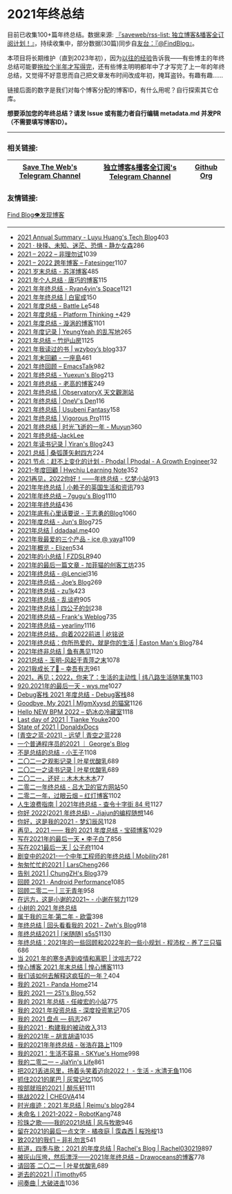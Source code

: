 # 2021年终总结

<!-- 此处待完善 -->

目前已收集100+篇年终总结。数据来源: [『saveweb/rss-list: 独立博客&播客全订阅计划！』](https://github.com/saveweb/rss-list)，持续收集中，部分数据(30篇)同步自[友台：『@FindBlog』](https://t.me/FindBlog/52)。

本项目将长期维护（直到2023年初），因为[以往的经验](https://t.me/blogrsslist/269)告诉我——有些博主的年终总结可能要[拖拉个半年才写得完](https://idealclover.top/archives/627/)，还有些博主明明都年中了才写完了上一年的年终总结，又觉得不好意思而自己把文章发布时间改成年初，掩耳盗铃。有趣有趣……

链接后面的数字是我们对每个博客分配的博客ID，有什么用呢？自行探索其它仓库。

**想要添加您的年终总结？请发 Issue 或有能力者自行编辑 metadata.md 并发PR（不需要填写博客ID）。**

---

### 相关链接:
| [Save The Web's Telegram Channel](https://t.me/saveweb) | [独立博客&播客全订阅's Telegram Channel](https://t.me/blogrsslist) | [Github Org](https://github.com/saveweb)
| --- | --- | --- |

### 友情链接:
[Find Blog👁发现博客](https://t.me/FindBlog)

---


- [2021 Annual Summary - Luyu Huang's Tech Blog](https://luyuhuang.tech/2022/01/01/2021-annual-summary.html)403
- [2021 · 抉择、未知、迷茫、恐惧 - 静かな森](https://innei.ren/notes/106)286
- [2021 – 2022 – 非理勿试](https://www.ntiy.com/1681.html)1039
- [2021 – 2022 跨年博客 – Fatesinger](https://fatesinger.com/100710)1107
- [2021 岁末总结 - 苏洋博客](https://soulteary.com/2021/12/31/2021-year-end-summary.html)485
- [2021 年个人总结 · 唐巧的博客](https://blog.devtang.com/2022/01/01/2021-summary/)115
- [2021 年年终总结 - Ryan4yin's Space](https://ryan4yin.space/posts/2021-summary/)1121
- [2021 年年终总结 | 白宦成](https://www.ixiqin.com/2021/12/2021-year-end-summary/)150
- [2021 年度总结 - Battle Le](https://battlele.com/2021-review/)548
- [2021 年度总结 - Platform Thinking +](https://pt.plus/2021-year-in-review/)429
- [2021 年度总结 - 漩涡的博客](https://xuanwo.io/2021/11-2021-review/)1101
- [2021 年度记录 | YeungYeah 的乱写地](https://scottyeung.top/2022/record-of-2021/)265
- [2021 年总结 – 竹炉山房](https://synyan.cn/t/38681/)1125
- [2021 年我读过的书 | wzyboy’s blog](https://wzyboy.im/post/1462.html)337
- [2021 年末回顧 - 一座島](https://island.shaform.com/zh/2021/12/29/2021-year-in-review/)461
- [2021 年终回顾 – EmacsTalk](https://emacstalk.github.io/post/2021-review/)982
- [2021 年终总结 - Yuexun's Blog](https://www.yuexunjiang.me/blog/2021-summary/)213
- [2021 年终总结 - 老高的博客](https://blog.mute-g.com/post/work/summary-2021.html)249
- [2021 年终总结 | ObservatoryX 天文觀測站](https://observatoryx.github.io/2021/12/20/2021-%E5%B9%B4%E7%BB%88%E6%80%BB%E7%BB%93/)
- [2021 年终总结 | OneV's Den](https://onevcat.com/2021/12/2021-final/)116
- [2021 年终总结 | Usubeni Fantasy](https://ssshooter.com/2021-12-25-2021-summary/)158
- [2021 年终总结 | Vigorous Pro](https://www.wevg.org/archives/bye-2021/)1115
- [2021 年终总结 | 时光飞逝的一年 - Muyun](https://muyun.work/2021-summary.html)360
- [2021 年终总结-JackLee](https://jacklee.club/%E6%80%BB%E7%BB%93/2021-12-31-2021%20%E5%B9%B4%E5%BA%A6%E6%80%BB%E7%BB%93.html)
- [2021 年读书记录 | Yiran's Blog](https://zdyxry.github.io/2021/12/31/2021-%E5%B9%B4%E8%AF%BB%E4%B9%A6%E8%AE%B0%E5%BD%95/)243
- [2021 总结 | 桑弧蓬矢射四方](https://iphyer.github.io/blog/2021/12/31/MySummaryOF2021/)224
- [2021 节点：赶不上变化的计划 - Phodal | Phodal - A Growth Engineer](https://www.phodal.com/blog/node-2021/)32
- [2021-年度回顧 | Hwchiu Learning Note](https://www.hwchiu.com/2021-review.html)352
- [2021再见，2022你好！——年终总结 - 忆梦小站](https://www.onyi.net/archives/434.html)913
- [2021年年终总结 | 小赖子的英国生活和资讯](https://justyy.com/archives/46394)793
- [2021年年终总结 – 7gugu's Blog](https://7gugu.com/index.php/2021/12/30/2021%E5%B9%B4%E5%B9%B4%E7%BB%88%E6%80%BB%E7%BB%93/)1110
- [2021年年终总结](https://yuukoamamiya.github.io/p/my-2021/)436
- [2021年底有心里话要说 - 王志勇的Blog](http://www.auiou.com/relevant/00001916.jsp)1060
- [2021年度总结 - Jun's Blog](https://www.junz.org/post/2021_year_summary/)725
- [2021年总结 | ddadaal.me](https://ddadaal.me/articles/summary-for-2021/)400
- [2021年我最爱的三个产品 - ice @ yaya](https://blog.yaya.pm/2021-fav-products)1109
- [2021年概览 - Elizen](https://elizen.me/posts/2021/12/2022-happy-new-year/)534
- [2021年的小总结 | FZDSLR](http://blog.fzdslr.cn/2022-01-01-A_sum_of_2021.html)940
- [2021年的最后一篇文章 - 加菲猫的创客工坊](https://www.gaficat.com/posts/28ddd435.html)235
- [2021年终总结 - @Lenciel](https://lenciel.com/2021/12/last-day-in-2021/)316
- [2021年终总结 - Joe’s Blog](https://hijiangtao.github.io/2021/12/29/Letter-to-2021/)269
- [2021年终总结 - zu1k](https://lgf.im/posts/thinking/2021/)423
- [2021年终总结 - 乱谈府](https://laffitto.xyz/archives/2021-nian-zhong-zong-jie)905
- [2021年终总结 | 四公子的剑](https://www.965.one/2021/12/30/2021year-end-summary/)238
- [2021年终总结 – Frank's Weblog](https://nyan.im/p/2021-year-in-review)735
- [2021年终总结 – yearliny](https://yearliny.com/2021-annual-personal-summary/)1116
- [2021年终总结，向着2022前进 | 屹铭说](https://www.iccat.cn/2022/01/08/newyear.html)
- [2021年终总结：你所热爱的，就是你的生活 | Easton Man's Blog](https://blog.eastonman.com/blog/2022/01/end-of-year/)784
- [2021年终非总结 | 鱼有愚见](https://blog.acwinds.com/2021/12/29/2021-summary/)1120
- [2021总结 - 玉明-风起于青萍之末](https://xdym11235.com/archives/2021year.html)1078
- [2021我成长了🌈 – 幸吾有志](https://www.symbk.cn/life/622/)961
- [2021，再见；2022，你来了：生活的主动性 | 纬八路生活随笔集](http://www.weibalu.com/?p=4015)1103
- [920.2021年的最后一天 - wys.me](https://www.wys.me/920.html)1027
- [Debug客栈 2021 年度总结 - Debug客栈](https://www.debuginn.cn/7284.html)88
- [Goodbye, My 2021 | MlgmXyysd 的猫窝](https://www.neko.ink/2021/12/31/goodbye-my-2021/)1126
- [Hello NEW BPM 2022 – 奶冰の冷藏室](https://milkice.me/2022/01/01/2021-yearly-summanry/)1118
- [Last day of 2021 | Tianke Youke](http://jyzhu.top/2021/12/31/Last-day-of-2021/)200
- [State of 2021 | DonaldxDocs](http://article.donaldxdonald.xyz/articles/State-of-2021.html)
- [[青空之蓝-2021] - 远望 | 青空之蓝](https://blog.ixk.me/post/my-2021-year-end-summary)228
- [一个普通程序员的2021 ｜ George's Blog](https://georgech2.github.io/#/posts/8)
- [不是总结的总结 - 小王子](https://www.wanghao.me/bushizongjiedezongjie.html)1108
- [二〇二一之观影记录 | 叶星优酸乳](https://weiyexing.ml/posts/film-record-2021/)689
- [二〇二一之读书记录 | 叶星优酸乳](https://weiyexing.ml/posts/read-record-2021/)689
- [二〇二一，还好 :: 木木木木木](https://immmmm.com/right-so-so-2021/)77
- [二零二一年终总结 - 吕大卫的官方网站](https://lvdawei.com/post/2021-summary/)50
- [二零二一年，过眼云烟 – 红灯博客](http://www.hdgogogo.com/4159)1102
- [人生浪费指南 | 2021年终总结 - 查令十字街 84 号](https://www.javis.me/post/ri-chang/ren-sheng-lang-fei-zhi-nan-|-2021nian-zhong-zong-jie)1127
- [你好 2022(2021 年终总结) - Jiajun的编程随想](https://jiajunhuang.com/articles/2021_12_30-hello_2022.md.html)146
- [你好，这是我的2021 - 梦幻辰风](https://www.mhcf.net/1143.html)1128
- [再见，2021 —— 我的 2021 年度总结 - 宝硕博客](https://blog.baoshuo.ren/post/goodbye-2021/)1029
- [写在2021年的最后一天 • 李子白了](https://www.mbcao.com/farewell-or-beginning/)856
- [写在2021最后一天 | 公子府](https://www.gongzi.org/hello-2022.html)1104
- [剧变中的2021-一个中年工程师的年终总结 | Mobility](https://lichuanyang.top/posts/2345/)281
- [匆匆忙忙的2021 | LarsCheng](https://www.larscheng.com/2020-summary/)266
- [告别 2021 | ChungZH's Blog](https://blog.chungzh.cn/articles/goodbye2021/)379
- [回顾 2021 · Android Performance](https://androidperformance.com/2022/01/03/2021-Review/)1085
- [回顾二零二一 | 三无青年](https://www.duanxiansen.com/979.html)958
- [在远方，这是小谢的2021~ - 小谢在努力](https://www.xxc520.cn/archives/27/)1129
- [小树的 2021 年终总结](https://www.yuque.com/yeshu/essay/eahurv)
- [属于我的三年·第二年 - 欧雷](https://ourai.ws/posts/the-second-year-of-three-years-belonging-to-me/)398
- [年终总结 | 回头看看我的 2021 - Zwh's Blog](https://blog.zwh.best/index.php/archives/18/)918
- [年终总结2021 | [米随随] s5s5](https://s5s5.me/4029)1130
- [年终总结：2021年的一些回顾和2022年的一些小规划 - 程沛权 - 养了三只猫](https://chengpeiquan.com/article/2021-year-end-summary.html#%E5%8F%82%E4%B8%8E%E6%89%B6%E8%B4%AB)686
- [当 2021 年的寒冬遇到疫情和离职 | 沈唁志](https://qq52o.me/2800.html)722
- [惶心博客 2021 年末总结 | 惶心博客](https://huangxin.dev/site-updates/2021-end-of-year-summary)1113
- [我们该如何去解释这疯狂的一年？](https://feizhaojun.com/?p=3360)404
- [我的 2021 - Panda Home](https://old-panda.com/2021/12/31/my-2021/?utm_source=rss&utm_medium=rss&utm_campaign=my-2021)214
- [我的 2021 — 251's Blog.](https://blog.251.sh/oh-my-2021)552
- [我的 2021 年总结 - 任峻宏的小站](https://renny.ren/ch/articles/33)775
- [我的 2021 年投资总结 - 深度投资笔记](https://deepinvest.org/post/2021/12/27/milestone-2021/)705
- [我的 2021 盘点 — 码志](https://mazhuang.org/2022/01/01/my-2021/)267
- [我的2021 · 构建我的被动收入](https://www.bmpi.dev/self/annual-summary/2021/)313
- [我的2021年 – 胡言胡语](https://husay.cc/4323.html)1035
- [我的2021年年终总结 - 张浩在路上](https://imzhanghao.com/2022/01/05/summary-2021/)1109
- [我的2021：生活不容易 - SKYue's Home](https://www.skyue.com/22010323.html)998
- [我的二零二一 – JiaYin's Life](https://imjiayin.com/4602)861
- [把2021丢进风里，扬着头笑着迈向2022！ - 生活 - 水清无鱼](https://bosir.cn/925.html)1106
- [抓住2021的尾巴 | 灰常记忆](https://bestcherish.com/zhua-zhu-2021-de-wei-ba.html)1105
- [按部就班的2021 | 醉乐轩](https://behappy.cc/2021/12/29/2021-final/)1111
- [挑战2022 | CHEGVA](https://chegva.com/4987.html)414
- [时光痕迹：2021 年总结 | Reimu's blog](https://blog.k8s.li/2021.html)284
- [未命名丨2021-2022 - RobotKang](https://robotkang.cc/22120.html)748
- [珍珠之歌——我的2021总结 | 风与牧歌](https://blog.besscroft.com/life/2021/summary2021/)946
- [留在2021的最后一点文字 - 橘夜庭 | 霂森西 | 桜玲桉](https://musenxi.com/archives/2021-end.html)13
- [致2021的我们 – 非礼勿言](https://feiliwuyan.com/to-our-2021/)541
- [航道，四季与歌：2021 的年度总结 | Rachel's Blog | Rachel030219](https://blog.rachelt.one/articles/2021-2022/)897
- [被灰山压垮，然后漂浮——2021年年终总结 – Drawoceans的博客](https://blog.drawoceans.com/myself/562/)778
- [请回答 二〇二一 | 叶星优酸乳](https://weiyexing.ml/posts/back-to-2021/)689
- [逝去的2021 | iTimothy](https://xiaozhou.net/2021-summary-2021-12-31.html)65
- [间奏曲 | 大破进击](https://jesor.me/2021/intermezzo/)1036
